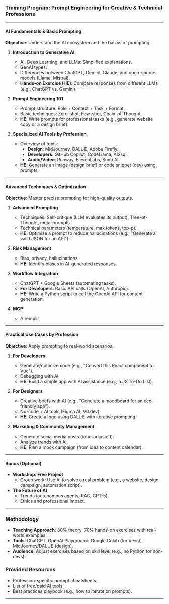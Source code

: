 
### **Training Program: Prompt Engineering for Creative & Technical Professions**  
---

#### **AI Fundamentals & Basic Prompting**  
**Objective**: Understand the AI ecosystem and the basics of prompting.  
1. **Introduction to Generative AI**  
   - AI, Deep Learning, and LLMs: Simplified explanations.
   - GenAI types.
   - Differences between ChatGPT, Gemini, Claude, and open-source models (Llama, Mistral).  
   - **Hands-on Exercise (HE)**: Compare responses from different LLMs (e.g., ChatGPT vs. Gemini).  

2. **Prompt Engineering 101**  
   - Prompt structure: Role + Context + Task + Format.  
   - Basic techniques: Zero-shot, Few-shot, Chain-of-Thought.  
   - **HE**: Write prompts for professional tasks (e.g., generate website copy or a design brief).  

3. **Specialized AI Tools by Profession**  
   - Overview of tools:    
     - **Design**: MidJourney, DALL·E, Adobe Firefly.  
     - **Developers**: GitHub Copilot, CodeLlama, AI2sql.  
     - **Audio/Video**: Runway, ElevenLabs, Suno AI.  
   - **HE**: Generate an image (design brief) or code snippet (dev) using prompts.  

---

#### **Advanced Techniques & Optimization**  
**Objective**: Master precise prompting for high-quality outputs.  
1. **Advanced Prompting**  
   - Techniques: Self-critique (LLM evaluates its output), Tree-of-Thought, meta-prompts.  
   - Technical parameters (temperature, max tokens, top-p).  
   - **HE**: Optimize a prompt to reduce hallucinations (e.g., "Generate a valid JSON for an API").  

2. **Risk Management**  
   - Bias, privacy, hallucinations.  
   - **HE**: Identify biases in AI-generated responses.  

3. **Workflow Integration**  
   - ChatGPT + Google Sheets (automating tasks).  
   - **For Developers**: Basic API calls (OpenAI, Anthropic).  
   - **HE**: Write a Python script to call the OpenAI API for content generation.  

4. **MCP**  
   - A remplir

---

#### **Practical Use Cases by Profession**  
**Objective**: Apply prompting to real-world scenarios.  
1. **For Developers**  
   - Generate/optimize code (e.g., "Convert this React component to Vue").  
   - Debugging with AI.  
   - **HE**: Build a simple app with AI assistance (e.g., a JS To-Do List).  

2. **For Designers**  
   - Creative briefs with AI (e.g., "Generate a moodboard for an eco-friendly app").  
   - No-code + AI tools (Figma AI, V0.dev).  
   - **HE**: Create a logo using DALL·E with iterative prompting.  

3. **Marketing & Community Management**  
   - Generate social media posts (tone-adjusted).  
   - Analyze trends with AI.  
   - **HE**: Plan a mock campaign (from idea to content calendar).  

---

#### **Bonus (Optional)**  
- **Workshop: Free Project**  
  - Group work: Use AI to solve a real problem (e.g., a website, design campaign, automation script).  
- **The Future of AI**  
  - Trends (autonomous agents, RAG, GPT-5).  
  - Ethics and professional impact.


---

### **Methodology**  
- **Teaching Approach**: 30% theory, 70% hands-on exercises with real-world examples.  
- **Tools**: ChatGPT, OpenAI Playground, Google Colab (for devs), MidJourney/DALL·E (design).  
- **Audience**: Adjust exercises based on skill level (e.g., no Python for non-devs).  

### **Provided Resources**  
- Profession-specific prompt cheatsheets.  
- List of free/paid AI tools.  
- Best practices playbook (e.g., how to iterate on prompts).  

---  
